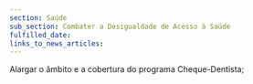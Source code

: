 ```yaml
---
section: Saúde
sub_section: Combater a Desigualdade de Acesso à Saúde
fulfilled_date:
links_to_news_articles:
---
```


Alargar o âmbito e a cobertura do programa Cheque-Dentista;